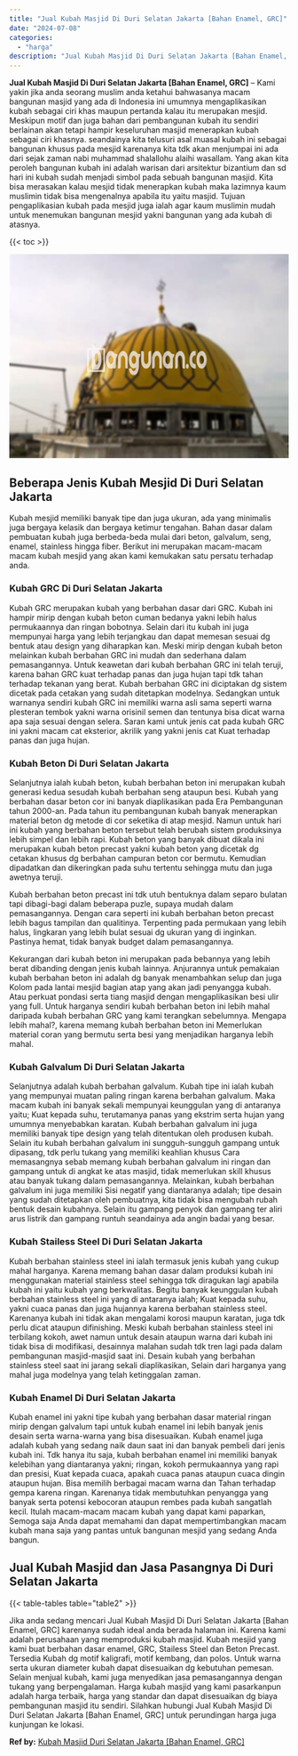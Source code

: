 ```yaml
---
title: "Jual Kubah Masjid Di Duri Selatan Jakarta [Bahan Enamel, GRC]"
date: "2024-07-08"
categories: 
  - "harga"
description: "Jual Kubah Masjid Di Duri Selatan Jakarta [Bahan Enamel, GRC]. Jika anda sedang mencari Jual Kubah Masjid Di Duri Selatan Jakarta [Bahan Enamel, GRC] karen..."
---
```


**Jual Kubah Masjid Di Duri Selatan Jakarta \[Bahan Enamel, GRC\]** – Kami yakin jika anda seorang muslim anda ketahui bahwasanya macam bangunan masjid yang ada di Indonesia ini umumnya mengaplikasikan kubah sebagai ciri khas maupun pertanda kalau itu merupakan mesjid. Meskipun motif dan juga bahan dari pembangunan kubah itu sendiri berlainan akan tetapi hampir keseluruhan masjid menerapkan kubah sebagai ciri khasnya. seandainya kita telusuri asal muasal kubah ini sebagai bangunan khusus pada mesjid karenanya kita tdk akan menjumpai ini ada dari sejak zaman nabi muhammad shalallohu alaihi wasallam. Yang akan kita peroleh bangunan kubah ini adalah warisan dari arsitektur bizantium dan sd hari ini kubah sudah menjadi simbol pada sebuah bangunan masjid. Kita bisa merasakan kalau mesjid tidak menerapkan kubah maka lazimnya kaum muslimin tidak bisa mengenalnya apabila itu yaitu masjid. Tujuan pengaplikasian kubah pada mesjid juga ialah agar kaum muslimin mudah untuk menemukan bangunan mesjid yakni bangunan yang ada kubah di atasnya.

{{< toc >}}

![Jual Kubah Masjid Di Duri Selatan Jakarta [Bahan Enamel, GRC]](/images/jual-kubah-masjid-39.png)

## Beberapa Jenis Kubah Mesjid Di Duri Selatan Jakarta

Kubah mesjid memiliki banyak tipe dan juga ukuran, ada yang minimalis juga bergaya kelasik dan bergaya ketimur tengahan. Bahan dasar dalam pembuatan kubah juga berbeda-beda mulai dari beton, galvalum, seng, enamel, stainless hingga fiber. Berikut ini merupakan macam-macam macam kubah mesjid yang akan kami kemukakan satu persatu terhadap anda.

### Kubah GRC Di Duri Selatan Jakarta

Kubah GRC merupakan kubah yang berbahan dasar dari GRC. Kubah ini hampir mirip dengan kubah beton cuman bedanya yakni lebih halus permukaannya dan ringan bobotnya. Selain dari itu kubah ini juga mempunyai harga yang lebih terjangkau dan dapat memesan sesuai dg bentuk atau design yang diharapkan kan. Meski mirip dengan kubah beton melainkan kubah berbahan GRC ini mudah dan sederhana dalam pemasangannya. Untuk keawetan dari kubah berbahan GRC ini telah teruji, karena bahan GRC kuat terhadap panas dan juga hujan tapi tdk tahan terhadap tekanan yang berat. Kubah berbahan GRC ini diciptakan dg sistem dicetak pada cetakan yang sudah ditetapkan modelnya. Sedangkan untuk warnanya sendiri kubah GRC ini memiliki warna asli sama seperti warna plesteran tembok yakni warna orisinil semen dan tentunya bisa dicat warna apa saja sesuai dengan selera. Saran kami untuk jenis cat pada kubah GRC ini yakni macam cat eksterior, akrilik yang yakni jenis cat Kuat terhadap panas dan juga hujan.

### Kubah Beton Di Duri Selatan Jakarta

Selanjutnya ialah kubah beton, kubah berbahan beton ini merupakan kubah generasi kedua sesudah kubah berbahan seng ataupun besi. Kubah yang berbahan dasar beton cor ini banyak diaplikasikan pada Era Pembangunan tahun 2000-an. Pada tahun itu pembangunan kubah banyak menerapkan material beton dg metode di cor seketika di atap mesjid. Namun untuk hari ini kubah yang berbahan beton tersebut telah berubah sistem produksinya lebih simpel dan lebih rapi. Kubah beton yang banyak dibuat dikala ini merupakan kubah beton precast yakni kubah beton yang dicetak dg cetakan khusus dg berbahan campuran beton cor bermutu. Kemudian dipadatkan dan dikeringkan pada suhu tertentu sehingga mutu dan juga awetnya teruji.

Kubah berbahan beton precast ini tdk utuh bentuknya dalam separo bulatan tapi dibagi-bagi dalam beberapa puzle, supaya mudah dalam pemasangannya. Dengan cara seperti ini kubah berbahan beton precast lebih bagus tampilan dan qualitinya. Terpenting pada permukaan yang lebih halus, lingkaran yang lebih bulat sesuai dg ukuran yang di inginkan. Pastinya hemat, tidak banyak budget dalam pemasangannya.

Kekurangan dari kubah beton ini merupakan pada bebannya yang lebih berat dibanding dengan jenis kubah lainnya. Anjurannya untuk pemakaian kubah berbahan beton ini adalah dg banyak menambahkan selup dan juga Kolom pada lantai mesjid bagian atap yang akan jadi penyangga kubah. Atau perkuat pondasi serta tiang masjid dengan mengaplikasikan besi ulir yang full. Untuk harganya sendiri kubah berbahan beton ini lebih mahal daripada kubah berbahan GRC yang kami terangkan sebelumnya. Mengapa lebih mahal?, karena memang kubah berbahan beton ini Memerlukan material coran yang bermutu serta besi yang menjadikan harganya lebih mahal.

### Kubah Galvalum Di Duri Selatan Jakarta

Selanjutnya adalah kubah berbahan galvalum. Kubah tipe ini ialah kubah yang mempunyai muatan paling ringan karena berbahan galvalum. Maka macam kubah ini banyak sekali mempunyai keunggulan yang di antaranya yaitu; Kuat kepada suhu, terutamanya panas yang ekstrim serta hujan yang umumnya menyebabkan karatan. Kubah berbahan galvalum ini juga memiliki banyak tipe design yang telah ditentukan oleh produsen kubah. Selain itu kubah berbahan galvalum ini sungguh-sungguh gampang untuk dipasang, tdk perlu tukang yang memiliki keahlian khusus Cara memasangnya sebab memang kubah berbahan galvalum ini ringan dan gampang untuk di angkat ke atas masjid, tidak memerlukan skill khusus atau banyak tukang dalam pemasangannya. Melainkan, kubah berbahan galvalum ini juga memiliki Sisi negatif yang diantaranya adalah; tipe desain yang sudah ditetapkan oleh pembuatnya, kita tidak bisa mengubah rubah bentuk desain kubahnya. Selain itu gampang penyok dan gampang ter aliri arus listrik dan gampang runtuh seandainya ada angin badai yang besar.

### Kubah Stailess Steel Di Duri Selatan Jakarta

Kubah berbahan stainless steel ini ialah termasuk jenis kubah yang cukup mahal harganya. Karena memang bahan dasar dalam produksi kubah ini menggunakan material stainless steel sehingga tdk diragukan lagi apabila kubah ini yaitu kubah yang berkwalitas. Begitu banyak keunggulan kubah berbahan stainless steel ini yang di antaranya ialah; Kuat kepada suhu, yakni cuaca panas dan juga hujannya karena berbahan stainless steel. Karenanya kubah ini tidak akan mengalami korosi maupun karatan, juga tdk perlu dicat ataupun difinishing. Meski kubah berbahan stainless steel ini terbilang kokoh, awet namun untuk desain ataupun warna dari kubah ini tidak bisa di modifikasi, desainnya malahan sudah tdk tren lagi pada dalam pembangunan masjid-masjid saat ini. Desain kubah yang berbahan stainless steel saat ini jarang sekali diaplikasikan, Selain dari harganya yang mahal juga modelnya yang telah ketinggalan zaman.

### Kubah Enamel Di Duri Selatan Jakarta

Kubah enamel ini yakni tipe kubah yang berbahan dasar material ringan mirip dengan galvalum tapi untuk kubah enamel ini lebih banyak jenis desain serta warna-warna yang bisa disesuaikan. Kubah enamel juga adalah kubah yang sedang naik daun saat ini dan banyak pembeli dari jenis kubah ini. Tdk hanya itu saja, kubah berbahan enamel ini memiliki banyak kelebihan yang diantaranya yakni; ringan, kokoh permukaannya yang rapi dan presisi, Kuat kepada cuaca, apakah cuaca panas ataupun cuaca dingin ataupun hujan. Bisa memilih berbagai macam warna dan Tahan terhadap gempa karena ringan. Karenanya tidak membutuhkan penyangga yang banyak serta potensi kebocoran ataupun rembes pada kubah sangatlah kecil. Itulah macam-macam macam kubah yang dapat kami paparkan, Semoga saja Anda dapat memahami dan dapat mempertimbangkan macam kubah mana saja yang pantas untuk bangunan mesjid yang sedang Anda bangun.

## Jual Kubah Masjid dan Jasa Pasangnya Di Duri Selatan Jakarta

{{< table-tables table="table2" >}}

Jika anda sedang mencari Jual Kubah Masjid Di Duri Selatan Jakarta \[Bahan Enamel, GRC\] karenanya sudah ideal anda berada halaman ini. Karena kami adalah perusahaan yang memproduksi kubah masjid. Kubah mesjid yang kami buat berbahan dasar enamel, GRC, Stailess Steel dan Beton Precast. Tersedia Kubah dg motif kaligrafi, motif kembang, dan polos. Untuk warna serta ukuran diameter kubah dapat disesuaikan dg kebutuhan pemesan. Selain menjual kubah, kami juga menyedikan jasa pemasangannya dengan tukang yang berpengalaman. Harga kubah masjid yang kami pasarkanpun adalah harga terbaik, harga yang standar dan dapat disesuaikan dg biaya pembangunan masjid itu sendiri. Silahkan hubungi Jual Kubah Masjid Di Duri Selatan Jakarta \[Bahan Enamel, GRC\] untuk perundingan harga juga kunjungan ke lokasi.

**Ref by:** [Kubah Masjid Duri Selatan Jakarta [Bahan Enamel, GRC]](https://id.wikipedia.org/wiki/Kubah)
